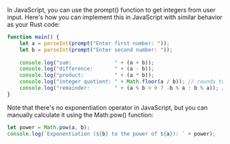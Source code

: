  In JavaScript, you can use the prompt() function to get integers from user input. Here's how you can implement this in JavaScript with similar behavior as your Rust code:

```javascript
function main() {
    let a = parseInt(prompt("Enter first number: "));
    let b = parseInt(prompt("Enter second number: "));
    
    console.log("sum:              " + (a + b));
    console.log("difference:       " + (a - b));
    console.log("product:          " + (a * b));
    console.log("integer quotient: " + Math.floor(a / b)); // rounds towards zero
    console.log("remainder:        " + (a % b < 0 ? -b % a : b % a)); // positive if same sign or zero
}
```
Note that there's no exponentiation operator in JavaScript, but you can manually calculate it using the Math.pow() function:

```javascript
let power = Math.pow(a, b); 
console.log(`Exponentiation (${b} to the power of ${a}): ` + power);
```
